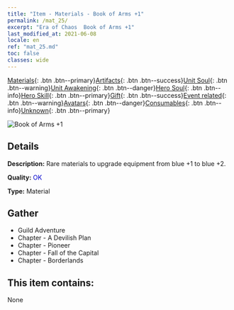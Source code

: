 ```yaml
---
title: "Item - Materials - Book of Arms +1"
permalink: /mat_25/
excerpt: "Era of Chaos  Book of Arms +1"
last_modified_at: 2021-06-08
locale: en
ref: "mat_25.md"
toc: false
classes: wide
---
```

 [Materials](/Items/){: .btn .btn--primary}[Artifacts](/Items/Artifacts/){: .btn .btn--success}[Unit Soul](/Items/UnitSoul/){: .btn .btn--warning}[Unit Awakening](/Items/UnitAwakening/){: .btn .btn--danger}[Hero Soul](/Items/HeroSoul/){: .btn .btn--info}[Hero Skill](/Items/HeroSkill/){: .btn .btn--primary}[Gift](/Items/Gift/){: .btn .btn--success}[Event related](/Items/Events/){: .btn .btn--warning}[Avatars](/Items/Avatars/){: .btn .btn--danger}[Consumables](/Items/Consumables/){: .btn .btn--info}[Unknown](/Items/Unknown/){: .btn .btn--primary}

 ![Book of Arms +1](/images/t/i_cailiao_hexin1.png)

## Details
 **Description:** Rare materials to upgrade equipment from blue +1 to blue +2.

 **Quality:** <span style="color: #0000CD">OK</span>

 **Type:** Material

## Gather

*    Guild Adventure 
*    Chapter - A Devilish Plan 
*    Chapter - Pioneer 
*    Chapter - Fall of the Capital 
*    Chapter - Borderlands 

## This item contains:

  None

